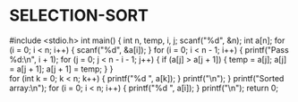 # SELECTION-SORT
#include <stdio.h>
int main() {
    int n, temp, i, j;
    scanf("%d", &n);
    int a[n];
    for (i = 0; i < n; i++) {
        scanf("%d", &a[i]);
    }
    for (i = 0; i < n - 1; i++) {
        printf("Pass %d:\n", i + 1);
        for (j = 0; j < n - i - 1; j++) {
            if (a[j] > a[j + 1]) {
                temp = a[j];
                a[j] = a[j + 1];
                a[j + 1] = temp;
            }
        }  
        for (int k = 0; k < n; k++) {
            printf("%d ", a[k]);
        }
        printf("\n");
    }
    printf("Sorted array:\n");
    for (i = 0; i < n; i++) {
        printf("%d ", a[i]);
    }
    printf("\n");
    return 0;
